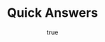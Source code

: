---
author:
  name: Linode
  email: docs@linode.com
description: 'These guides offer simple, quick answers to common Linux questions.'
keywords: 'quick answers,linux,how to'
license: '[CC BY-ND 4.0](https://creativecommons.org/licenses/by-nd/4.0)'
published: 'Friday, April 14th, 2017'
title: Quick Answers
---